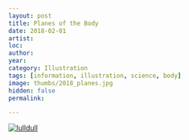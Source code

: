 ```yaml
---
layout: post
title: Planes of the Body
date: 2018-02-01
artist: 
loc: 
author: 
year: 
category: Illustration
tags: [information, illustration, science, body]
image: thumbs/2018_planes.jpg
hidden: false
permalink:

---
```




<div class="post_image">
	<a href="{{ site.baseurl }}/images/posts/2018_planes/001.jpg" target="_blank">
	<img src="{{ site.baseurl }}/images/posts/2018_planes/001.jpg" alt="lulldull"></a>
</div>

